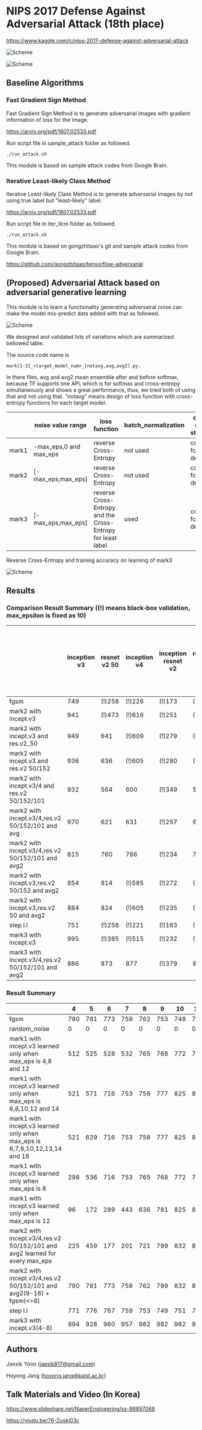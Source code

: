 NIPS 2017 Defense Against Adversarial Attack (18th place)
===============

https://www.kaggle.com/c/nips-2017-defense-against-adversarial-attack

![Scheme](figures/nips2017_adver.PNG)

![Scheme](figures/nips_17_adv_ranking.PNG)

Baseline Algorithms
---------------

### Fast Gradient Sign Method

Fast Gradient Sign Method is to generate adversarial images with gradient information of loss for the image.

https://arxiv.org/pdf/1607.02533.pdf

Run script file in sample_attack folder as followed.

`
./run_attack.sh
`

This module is based on sample attack codes from Google Brain.

### Iterative Least-likely Class Method

Iterative Least-likely Class Method is to generate adversarial images by not using true label but "least-likely" label.

https://arxiv.org/pdf/1607.02533.pdf

Run script file in iter_llcm folder as followed.

`
./run_attack.sh
`

This module is based on gongzhitaao's git and sample attack codes from Google Brain.

https://github.com/gongzhitaao/tensorflow-adversarial


(Proposed) Adversarial Attack based on adversarial generative learning
----------------------------

This module is to learn a functionality generating adversairal noise can make the model mis-predict data added with that as followed.

![Scheme](figures/adv_attack_des.PNG)

We designed and validated lots of variations which are summarized bellowed table.

The source code name is 

`
mark[1-3]_<target_model_num>_[notavg,avg,avg2].py.
`

In there files, avg and avg2 mean ensemble after and before softmax, because TF supports one API, which is for softmax and cross-entropy simultaneously and shows a great performance, thus, we tried both of using that and not using that. "notavg" means design of loss function with cross-entropy functions for each target model.
 

|      |noise value range     |loss function                                              |batch_normalization|deconv model structure|
|------|----------------------|-----------------------------------------------------------|-------------------|----------------------|
|mark1 |-max_eps,0 and max_eps|reverse Cross-Entropy                                      |not used           |conv3-fc1-deconv3     |
|mark2 |[-max_eps,max_eps]    |reverse Cross-Entropy                                      |not used           |conv3-fc1-deconv3     |
|mark3 |[-max_eps,max_eps]    |reverse Cross-Entropy and the Cross-Entropy for least label|used               |conv3-fc1-deconv3     |

Reverse Cross-Entropy and training accuracy on learning of mark3

![Scheme](figures/adv_attack_mark3_inv3.PNG)

Results
--------

### Comparison Result Summary ((!) means black-box validation, max_epsilon is fixed as 10)

|                                                   | inception v3 | resnet v2 50 | inception v4 | inception resnet v2 | resnet v2 101 | resnet v2 152 | inception v1 | inception v2 | vgg-16 | vgg-19 | resnet v1 50 | resnet v1 101 | resnet v1 152 |black-box vali. sum(incept. resnet v2, incept. v1/v2,vgg 16/19, resnet v1 50/101/152)|entire sum|
|---------------------------------------------------|--------------|--------------|--------------|---------------------|---------------|---------------|--------------|--------------|--------|--------|--------------|---------------|---------------|-------------------------------------------------------------------------------------|----------|
|fgsm                                               |           749|        (!)258|        (!)226|               (!)173|         (!)248|         (!)245|        (!)300|        (!)238|  (!)343|  (!)356|        (!)487|         (!)270|         (!)255|                                                                                 2422|      4148|
|mark2 with incept.v3                               |           941|        (!)473|        (!)616|               (!)251|         (!)467|         (!)428|        (!)473|        (!)535|  (!)654|  (!)618|        (!)808|         (!)524|         (!)516|                                                                                 4379|      7304|
|mark2 with incept.v3 and res.v2_50                 |           949|           641|        (!)609|               (!)279|         (!)443|         (!)422|        (!)450|        (!)635|  (!)650|  (!)629|        (!)874|         (!)567|         (!)576|                                                                                 4660|      7724|
|mark2 with incept.v3 and res.v2 50/152             |           936|           636|        (!)605|               (!)280|         (!)472|            570|        (!)458|        (!)567|  (!)693|  (!)650|        (!)799|         (!)536|         (!)544|                                                                                 4527|      7746|
|mark2 with incept.v3/4 and res.v2 50/152/101       |           932|           564|           600|               (!)349|            528|            495|        (!)473|        (!)597|  (!)655|  (!)642|        (!)821|         (!)525|         (!)551|                                                                                 4613|      7732|
|mark2 with incept.v3/4,res.v2 50/152/101 and avg   |           970|           621|           631|               (!)257|            618|            559|        (!)519|        (!)603|  (!)673|  (!)658|        (!)866|         (!)571|         (!)580|                                                                                 4727|      8126|
|mark2 with incept.v3/4,res.v2 50/152/101 and avg2  |           815|           760|           786|               (!)234|            770|            739|        (!)626|        (!)735|  (!)681|  (!)675|        (!)880|         (!)649|         (!)649|                                                                                 5129|      8999|
|mark2 with incept.v3,res.v2 50/152 and avg2        |           854|           814|        (!)585|               (!)272|         (!)613|            781|        (!)633|        (!)738|  (!)657|  (!)670|        (!)855|         (!)577|         (!)604|                                                                                 5006|      8653|
|mark2 with incept.v3,res.v2 50 and avg2            |           884|           824|        (!)605|               (!)235|         (!)631|         (!)565|        (!)604|        (!)661|  (!)665|  (!)652|        (!)813|         (!)577|         (!)583|                                                                                 4790|      8299|
|step l.l                                           |           751|        (!)258|        (!)221|               (!)163|         (!)241|         (!)241|        (!)302|        (!)236|  (!)342|  (!)352|        (!)490|         (!)262|         (!)249|                                                                                 2396|      4108|
|mark3 with incept.v3                               |           995|        (!)385|        (!)515|               (!)232|         (!)321|         (!)329|        (!)350|        (!)439|  (!)518|  (!)527|        (!)806|         (!)450|         (!)462|                                                                                3784|       6329| 
|mark3 with incept.v3/4,res.v2 50/152/101 and avg2  |           886|           873|           877|               (!)379|            862|            845|        (!)648|        (!)720|  (!)723|  (!)719|        (!)854|         (!)670|         (!)664|                                                                         **5377**|      **9720**|

### Result Summary

|                                                                           |  4  |  5  |  6  |  7  |  8  |  9  | 10 | 11 | 12 | 13 | 14 | 15 | 16 |  sum|
|---------------------------------------------------------------------------|-----|-----|-----|-----|-----|-----|----|----|----|----|----|----|----|-----|
|fgsm                                                                       |  780|  781|  773|  759|  762|  753| 748| 747| 739| 741| 740| 737| 733| 9793|
|random_noise                                                               |    0|    0|    0|    0|    0|    0|   0|   0|   0|   0|   0|   0|   0|    0|
|mark1 with incept.v3 learned only when max_eps is 4,8 and 12               |  512|  525|  528|  532|  765|  768| 772| 771| 837| 837| 837| 838| 838| 9360|
|mark1 with incept.v3 learned only when max_eps is 6,8,10,12 and 14         |  521|  571|  716|  753|  758|  777| 825| 831| 924| 935| 937| 940| 941|10429|
|mark1 with incept.v3 learned only when max_eps is 6,7,8,10,12,13,14 and 16 |  521|  629|  716|  753|  758|  777| 825| 831| 924| 935| 964| 966| 967|10566|
|mark1 with incept.v3 learned only when max_eps is 8                        |  298|  536|  716|  753|  765|  768| 772| 771| 772| 773| 778| 787| 791| 9280|
|mark1 with incept.v3 learned only when max_eps is 12                       |   96|  172|  289|  443|  636|  781| 825| 831| 837| 837| 837| 838| 838| 8260|
|mark2 with incept.v3/4,res.v2 50/152/101 and avg2 learned for every max_eps|  225|  459|  177|  201|  721|  799| 832| 884| 907| 925| 938| 951| 959| 8978|
|mark2 with incept.v3/4,res.v2 50/152/101 and avg2(9-16) + fgsm(<=8)        |  780|  781|  773|  759|  762|  799| 832| 884| 907| 925| 938| 951| 959|11050|
|step l.l                                                                   |  771|  776|  767|  759|  753|  749| 751| 748| 741| 743| 741| 735| 735| 9769|
|mark3 with incept.v3(4-8)                                                  |  894|  928|  960|  957|  982|  982| 982| 982| 982| 982| 982| 982| 982|**12577**|

Authors
------------

Jaesik Yoon (jaesik817@gmail.com)

Hoyong Jang (hoyong.jang@kaist.ac.kr)

Talk Materials and Video (In Korea)
------------

https://www.slideshare.net/NaverEngineering/ss-86897066

https://youtu.be/76-Zuskj03c

